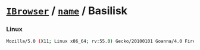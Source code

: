 # [`IBrowser`](/api/ua-parser-js/get-browser.md) / [`name`](../name.md) / Basilisk

### Linux

```sh
Mozilla/5.0 (X11; Linux x86_64; rv:55.0) Gecko/20100101 Goanna/4.0 Firefox/55.0 Basilisk/20171113
```